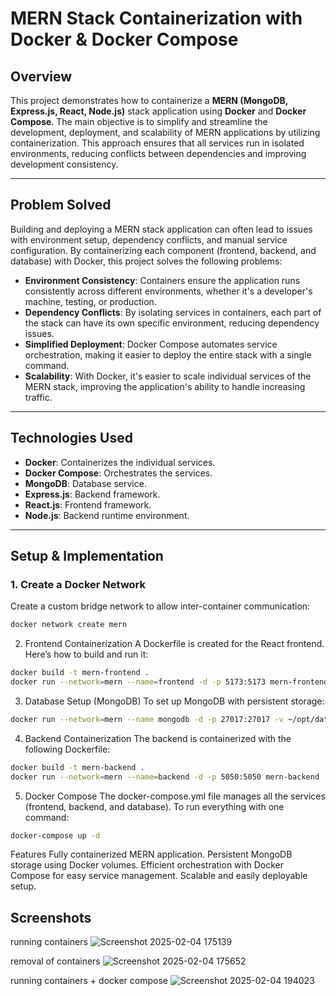 # MERN Stack Containerization with Docker & Docker Compose

## Overview
This project demonstrates how to containerize a **MERN (MongoDB, Express.js, React, Node.js)** stack application using **Docker** and **Docker Compose**. The main objective is to simplify and streamline the development, deployment, and scalability of MERN applications by utilizing containerization. This approach ensures that all services run in isolated environments, reducing conflicts between dependencies and improving development consistency.

---

## Problem Solved
Building and deploying a MERN stack application can often lead to issues with environment setup, dependency conflicts, and manual service configuration. By containerizing each component (frontend, backend, and database) with Docker, this project solves the following problems:

- **Environment Consistency**: Containers ensure the application runs consistently across different environments, whether it's a developer's machine, testing, or production.
- **Dependency Conflicts**: By isolating services in containers, each part of the stack can have its own specific environment, reducing dependency issues.
- **Simplified Deployment**: Docker Compose automates service orchestration, making it easier to deploy the entire stack with a single command.
- **Scalability**: With Docker, it's easier to scale individual services of the MERN stack, improving the application's ability to handle increasing traffic.

---

## Technologies Used
- **Docker**: Containerizes the individual services.
- **Docker Compose**: Orchestrates the services.
- **MongoDB**: Database service.
- **Express.js**: Backend framework.
- **React.js**: Frontend framework.
- **Node.js**: Backend runtime environment.

---

## Setup & Implementation

### 1. **Create a Docker Network**
Create a custom bridge network to allow inter-container communication:
```bash
docker network create mern
```
2. Frontend Containerization
A Dockerfile is created for the React frontend. Here’s how to build and run it:
```bash
docker build -t mern-frontend .
docker run --network=mern --name=frontend -d -p 5173:5173 mern-frontend
```
3. Database Setup (MongoDB)
To set up MongoDB with persistent storage:
```bash
docker run --network=mern --name mongodb -d -p 27017:27017 -v ~/opt/data:/data/db mongo:latest
```
4. Backend Containerization
The backend is containerized with the following Dockerfile:
```bash
docker build -t mern-backend .
docker run --network=mern --name=backend -d -p 5050:5050 mern-backend
```
5. Docker Compose
The docker-compose.yml file manages all the services (frontend, backend, and database). To run everything with one command:
```bash
docker-compose up -d
```
Features
Fully containerized MERN application.
Persistent MongoDB storage using Docker volumes.
Efficient orchestration with Docker Compose for easy service management.
Scalable and easily deployable setup.


## Screenshots
running containers
![Screenshot 2025-02-04 175139](https://github.com/user-attachments/assets/688b3e7a-90df-4bd9-8708-5ccca6861ed3)

removal of containers
![Screenshot 2025-02-04 175652](https://github.com/user-attachments/assets/ccb76efd-0287-4cfd-a2dc-6cc1592c8b38)

running containers + docker compose 
![Screenshot 2025-02-04 194023](https://github.com/user-attachments/assets/8ee97ab6-1c51-40f2-9164-464bf6ce344d)

